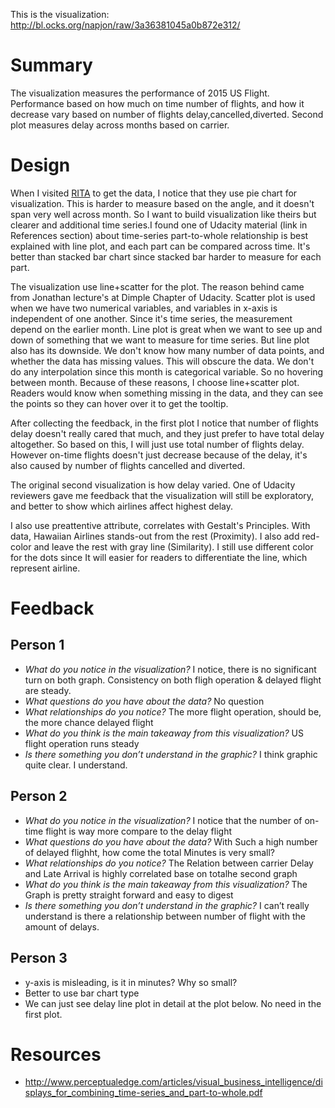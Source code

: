 This is the visualization:
http://bl.ocks.org/napjon/raw/3a36381045a0b872e312/


# Summary

The visualization measures the performance of 2015 US
Flight.
Performance based on how much on time number of flights, and how it
decrease vary based on number of flights delay,cancelled,diverted.
Second plot measures delay across months based on carrier.

# Design

When I visited
[RITA](http://www.transtats.bts.gov/OT_Delay/OT_DelayCause1.asp) to get
the data, I notice that they use pie chart for visualization. This is
harder to measure based on the angle, and it doesn't span very well
across month. So I want to build visualization like theirs but clearer
and additional time series.I found one of Udacity material (link in References
section) about time-series part-to-whole relationship is
best explained with line plot, and each part can be compared across
time. It's better than stacked bar chart since stacked bar harder to measure for each part.

The visualization use line+scatter for the plot. The reason behind came
from Jonathan lecture's at Dimple Chapter of Udacity. Scatter plot is
used when we have two numerical variables, and variables in x-axis is
independent of one another. Since it's time series, the measurement
depend on the earlier month. Line plot is great when we want to see up
and down of something that we want to measure for time series. But line
plot also has its downside. We don't know how many number of data
points, and whether the data has missing values. This will obscure the
data. We don't do any interpolation since this month is categorical
variable. So no hovering between month. Because of these reasons, I
choose line+scatter plot. Readers would know when something missing in
the data, and they can see the points so they can hover over it to get
the tooltip.

After collecting the feedback, in the first plot  I notice that number of flights delay
doesn't really cared that much, and they just prefer to have total delay
altogether. So based on this, I will just use total number of flights
delay. However on-time flights doesn't just decrease because of the
delay, it's also caused by number of flights cancelled and diverted.

The original second visualization is how delay varied. One of Udacity
reviewers gave me feedback that the visualization will still be
exploratory, and better to show which airlines affect highest delay.

I also use preattentive attribute, correlates with Gestalt's Principles. With data, Hawaiian Airlines stands-out from the rest (Proximity). I also add red-color and leave the rest with gray line (Similarity). I still use different color for the dots since It will easier for readers to differentiate the
line, which represent airline.


# Feedback

## Person 1

* *What do you notice in the visualization?*
I notice, there is no significant turn on both graph. Consistency on both fligh operation & delayed flight are steady.
* *What questions do you have about the data?*
No question
* *What relationships do you notice?*
The more flight operation, should be, the more chance delayed flight
* *What do you think is the main takeaway from this visualization?*
US flight operation runs steady
* *Is there something you don’t understand in the graphic?*
I think graphic quite clear. I understand.

## Person 2

* *What do you notice in the visualization?*
I notice that the number of on-time flight is way more compare to the
delay flight
* *What questions do you have about the data?*
With Such a high number of delayed flighht, how come the total Minutes
is very small?
* *What relationships do you notice?*
The Relation between carrier Delay and Late Arrival is highly correlated
base on totalhe second graph
* *What do you think is the main takeaway from this visualization?*
The Graph is pretty straight forward and easy to digest
* *Is there something you don’t understand in the graphic?*
I can’t really understand is there a relationship between number of
flight with the amount of delays.

## Person 3

* y-axis is misleading, is it in minutes? Why so small?
* Better to use bar chart type
* We can just see delay line plot in detail at the plot below. No need
  in the first plot. 

# Resources

* http://www.perceptualedge.com/articles/visual_business_intelligence/displays_for_combining_time-series_and_part-to-whole.pdf


